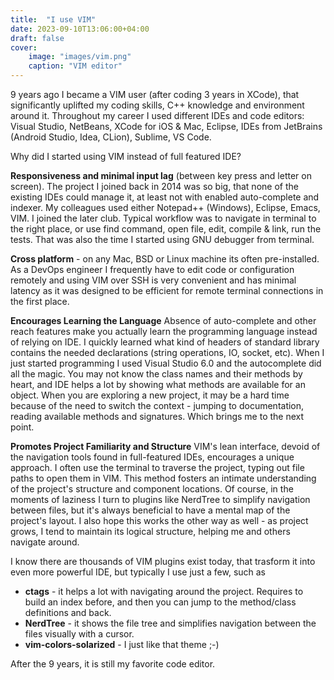 ```yaml
---
title:  "I use VIM"
date: 2023-09-10T13:06:00+04:00
draft: false
cover:
    image: "images/vim.png"
    caption: "VIM editor"
---
```


<!-- ![Design overview](/images/vim.png) -->


9 years ago I became a VIM user (after coding 3 years in XCode), that significantly uplifted my coding skills, C++ knowledge and environment around it.
Throughout my career I used different IDEs and code editors: Visual Studio, NetBeans, XCode for iOS & Mac, Eclipse, IDEs from JetBrains (Android Studio, Idea, CLion), Sublime, VS Code.

Why did I started using VIM instead of full featured IDE?

**Responsiveness and minimal input lag** (between key press and letter on screen). The project I joined back in 2014 was so big, that none of the existing IDEs could manage it, at least not with enabled auto-complete and indexer. My colleagues used either Notepad++ (Windows), Eclipse, Emacs, VIM. I joined the later club. Typical workflow was to navigate in terminal to the right place, or use find command, open file, edit, compile & link, run the tests. That was also the time I started using GNU debugger from terminal.

**Cross platform** - on any Mac, BSD or Linux machine its often pre-installed. As a DevOps engineer I frequently have to edit code or configuration remotely and using VIM over SSH is very convenient and has minimal latency as it was designed to be efficient for remote terminal connections in the first place.

**Encourages Learning the Language** Absence of auto-complete and other reach features make you actually learn the programming language instead of relying on IDE. I quickly learned what kind of headers of standard library contains the needed declarations (string operations, IO, socket, etc). When I just started programming I used Visual Studio 6.0 and the autocomplete did all the magic. You may not know the class names and their methods by heart, and IDE helps a lot by showing what methods are available for an object. When you are exploring a new project, it may be a hard time because of the need to switch the context - jumping to documentation, reading available methods and signatures. Which brings me to the next point.

**Promotes Project Familiarity and Structure** VIM's lean interface, devoid of the navigation tools found in full-featured IDEs, encourages a unique approach. I often use the terminal to traverse the project, typing out file paths to open them in VIM. This method fosters an intimate understanding of the project's structure and component locations. Of course, in the moments of laziness I turn to plugins like NerdTree to simplify navigation between files, but it's always beneficial to have a mental map of the project's layout.
I also hope this works the other way as well - as project grows, I tend to maintain its logical structure, helping me and others navigate around.

I know there are thousands of VIM plugins exist today, that trasform it into even more powerful IDE, but typically I use just a few, such as

- **ctags** - it helps a lot with navigating around the project. Requires to build an index before, and then you can jump to the method/class definitions and back.
- **NerdTree** - it shows the file tree and simplifies navigation between the files visually with a cursor.
- **vim-colors-solarized** - I just like that theme ;-)

After the 9 years, it is still my favorite code editor.

